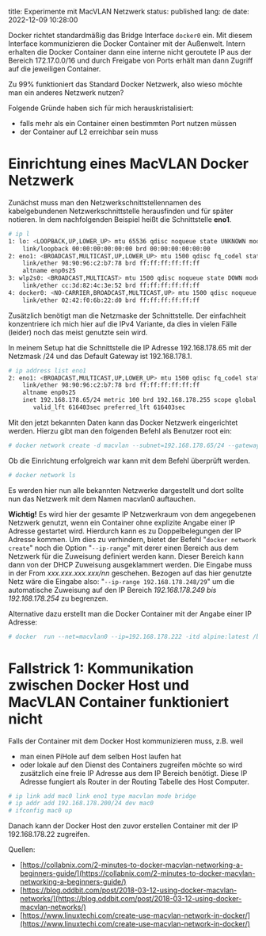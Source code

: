 title: Experimente mit MacVLAN Netzwerk
status: published
lang: de
date: 2022-12-09 10:28:00

Docker richtet standardmäßig das Bridge Interface ```docker0``` ein. Mit diesem Interface kommunizieren die Docker Container mit der Außenwelt. Intern erhalten die Docker Container dann eine interne nicht geroutete IP aus der Bereich 172.17.0.0/16 und durch Freigabe von Ports erhält man dann Zugriff auf die jeweiligen Container.

Zu 99% funktioniert das Standard Docker Netzwerk, also wieso möchte man ein anderes Netzwerk nutzen?

Folgende Gründe haben sich für mich herauskristalisiert:

* falls mehr als ein Container einen bestimmten Port nutzen müssen
* der Container auf L2 erreichbar sein muss


# Einrichtung eines MacVLAN Docker Netzwerk
Zunächst muss man den Netzwerkschnittstellennamen des kabelgebundenen Netzwerkschnittstelle herausfinden und für später notieren. In dem nachfolgenden Beispiel heißt die Schnittstelle **eno1**.
```bash
# ip l
1: lo: <LOOPBACK,UP,LOWER_UP> mtu 65536 qdisc noqueue state UNKNOWN mode DEFAULT group default qlen 1000
    link/loopback 00:00:00:00:00:00 brd 00:00:00:00:00:00
2: eno1: <BROADCAST,MULTICAST,UP,LOWER_UP> mtu 1500 qdisc fq_codel state UP mode DEFAULT group default qlen 1000
    link/ether 98:90:96:c2:b7:78 brd ff:ff:ff:ff:ff:ff
    altname enp0s25
3: wlp2s0: <BROADCAST,MULTICAST> mtu 1500 qdisc noqueue state DOWN mode DEFAULT group default qlen 1000
    link/ether cc:3d:82:4c:3e:52 brd ff:ff:ff:ff:ff:ff
4: docker0: <NO-CARRIER,BROADCAST,MULTICAST,UP> mtu 1500 qdisc noqueue state DOWN mode DEFAULT group default
    link/ether 02:42:f0:6b:22:d0 brd ff:ff:ff:ff:ff:ff
```

Zusätzlich benötigt man die Netzmaske der Schnittstelle. Der einfachheit konzentriere ich mich hier auf die IPv4 Variante, da dies in vielen Fälle (leider) noch das meist genutzte sein wird.

In meinem Setup hat die Schnittstelle die IP Adresse 192.168.178.65 mit der Netzmask /24 und das Default Gateway ist 192.168.178.1.
```bash
# ip address list eno1
2: eno1: <BROADCAST,MULTICAST,UP,LOWER_UP> mtu 1500 qdisc fq_codel state UP group default qlen 1000
    link/ether 98:90:96:c2:b7:78 brd ff:ff:ff:ff:ff:ff
    altname enp0s25
    inet 192.168.178.65/24 metric 100 brd 192.168.178.255 scope global dynamic eno1
       valid_lft 616403sec preferred_lft 616403sec
```

Mit den jetzt bekannten Daten kann das Docker Netzwerk eingerichtet werden. Hierzu gibt man den folgenden Befehl als Benutzer root ein:
```bash
# docker network create -d macvlan --subnet=192.168.178.65/24 --gateway=192.168.178.1  -o parent=eno1 macvlan0
```

Ob die Einrichtung erfolgreich war kann mit dem Befehl überprüft werden.
```bash
# docker network ls
```
Es werden hier nun alle bekannten Netzwerke dargestellt und dort sollte nun das Netzwerk mit dem Namen macvlan0 auftauchen.

**Wichtig!** Es wird hier der gesamte IP Netzwerkraum von dem angegebenen Netzwerk genutzt, wenn ein Container ohne explizite Angabe einer IP Adresse gestartet wird. Hierdurch kann es zu Doppelbelegungen der IP Adresse kommen. Um dies zu verhindern, bietet der Befehl "```docker network create```" noch die Option "```--ip-range```" mit derer einen Bereich aus dem Netzwerk für die Zuweisung definiert werden kann. Dieser Bereich kann dann von der DHCP Zuweisung ausgeklammert werden. Die Eingabe muss in der From *xxx.xxx.xxx.xxx/nn* geschehen. Bezogen auf das hier genutzte Netz wäre die Eingabe also:
"```--ip-range 192.168.178.248/29```" um die automatische Zuweisung auf den IP Bereich *192.168.178.249 bis 192.168.178.254* zu begrenzen.

Alternative dazu erstellt man die Docker Container mit der Angabe einer IP Adresse:
```bash
# docker  run --net=macvlan0 --ip=192.168.178.222 -itd alpine:latest /bin/sh
```

# Fallstrick 1: Kommunikation zwischen Docker Host und MacVLAN Container funktioniert nicht
Falls der Container mit dem Docker Host kommunizieren muss, z.B. weil
* man einen PiHole auf dem selben Host laufen hat
* oder lokale auf den Dienst des Containers zugreifen möchte
so wird zusätzlich eine freie IP Adresse aus dem IP Bereich benötigt. Diese IP Adresse fungiert als Router in der Routing Tabelle des Host Computer.

```bash
# ip link add mac0 link eno1 type macvlan mode bridge
# ip addr add 192.168.178.200/24 dev mac0
# ifconfig mac0 up
```

Danach kann der Docker Host den zuvor erstellen Container mit der IP 192.168.178.22 zugreifen.


Quellen:

* [https://collabnix.com/2-minutes-to-docker-macvlan-networking-a-beginners-guide/](https://collabnix.com/2-minutes-to-docker-macvlan-networking-a-beginners-guide/)
* [https://blog.oddbit.com/post/2018-03-12-using-docker-macvlan-networks/](https://blog.oddbit.com/post/2018-03-12-using-docker-macvlan-networks/)
* [https://www.linuxtechi.com/create-use-macvlan-network-in-docker/](https://www.linuxtechi.com/create-use-macvlan-network-in-docker/)
